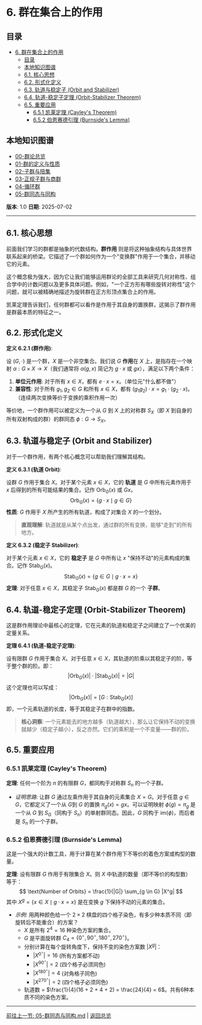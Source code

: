 # 6. 群在集合上的作用

<!-- 本地目录区块 -->
## 目录

- [6. 群在集合上的作用](#6-群在集合上的作用)
  - [目录](#目录)
  - [本地知识图谱](#本地知识图谱)
  - [6.1. 核心思想](#61-核心思想)
  - [6.2. 形式化定义](#62-形式化定义)
  - [6.3. 轨道与稳定子 (Orbit and Stabilizer)](#63-轨道与稳定子-orbit-and-stabilizer)
  - [6.4. 轨道-稳定子定理 (Orbit-Stabilizer Theorem)](#64-轨道-稳定子定理-orbit-stabilizer-theorem)
  - [6.5. 重要应用](#65-重要应用)
    - [6.5.1 凯莱定理 (Cayley's Theorem)](#651-凯莱定理-cayleys-theorem)
    - [6.5.2 伯恩赛德引理 (Burnside's Lemma)](#652-伯恩赛德引理-burnsides-lemma)

<!-- 本地知识图谱区块 -->
## 本地知识图谱

- [00-群论总览](./00-群论总览.md)
- [01-群的定义与性质](./01-群的定义与性质.md)
- [02-子群与陪集](./02-子群与陪集.md)
- [03-正规子群与商群](./03-正规子群与商群.md)
- [04-循环群](./04-循环群.md)
- [05-群同态与同构](./05-群同态与同构.md)

**版本**: 1.0
**日期**: 2025-07-02

---

## 6.1. 核心思想

前面我们学习的群都是抽象的代数结构。**群作用** 则是将这种抽象结构与具体世界联系起来的桥梁。它描述了一个群如何作为一个"变换群"作用于一个集合，并移动它的元素。

这个概念极为强大，因为它让我们能够运用群论的全部工具来研究几何对称性、组合学中的计数问题以及更多具体问题。例如，"一个正方形有哪些旋转对称性"这个问题，就可以被精确地描述为旋转群在正方形顶点集合上的作用。

凯莱定理告诉我们，任何群都可以看作是作用于其自身的置换群，这揭示了群作用是群最本质的特征之一。

## 6.2. 形式化定义

**定义 6.2.1 (群作用)**:

设 $(G, \cdot)$ 是一个群，$X$ 是一个非空集合。我们说 $G$ **作用**在 $X$ 上，是指存在一个映射 $\alpha: G \times X \to X$（我们通常将 $\alpha(g, x)$ 简记为 $g \cdot x$ 或 $gx$），满足以下两个条件：

1. **单位元作用**: 对于所有 $x \in X$，都有 $e \cdot x = x$。（单位元"什么都不做"）
2. **兼容性**: 对于所有 $g_1, g_2 \in G$ 和所有 $x \in X$，都有 $(g_1 g_2) \cdot x = g_1 \cdot (g_2 \cdot x)$。（连续两次变换等价于变换的乘积作用一次）

等价地，一个群作用可以被定义为一个从 $G$ 到 $X$ 上的对称群 $S_X$（即 $X$ 到自身的所有双射构成的群）的群同态 $\phi: G \to S_X$。

## 6.3. 轨道与稳定子 (Orbit and Stabilizer)

对于一个群作用，有两个核心概念可以帮助我们理解其结构。

**定义 6.3.1 (轨道 Orbit)**:

设群 $G$ 作用于集合 $X$。对于某个元素 $x \in X$，它的 **轨道** 是 $G$ 中所有元素作用于 $x$ 后得到的所有可能结果的集合。记作 $\text{Orb}_G(x)$ 或 $Gx$。
$$
\text{Orb}_G(x) = \{ g \cdot x \mid g \in G \}
$$
**性质**: $G$ 作用于 $X$ 所产生的所有轨道，构成了对集合 $X$ 的一个划分。

> **直观理解**: 轨道就是从某个点出发，通过群的所有变换，能够"走到"的所有地方。

**定义 6.3.2 (稳定子 Stabilizer)**:

对于某个元素 $x \in X$，它的 **稳定子** 是 $G$ 中所有让 $x$ "保持不动"的元素构成的集合。记作 $\text{Stab}_G(x)$。
$$
\text{Stab}_G(x) = \{ g \in G \mid g \cdot x = x \}
$$
**定理**: 对于任意 $x \in X$，其稳定子 $\text{Stab}_G(x)$ 都是群 $G$ 的一个 **子群**。

## 6.4. 轨道-稳定子定理 (Orbit-Stabilizer Theorem)

这是群作用理论中最核心的定理，它在元素的轨道和稳定子之间建立了一个优美的定量关系。

**定理 6.4.1 (轨道-稳定子定理)**:

设有限群 $G$ 作用于集合 $X$。对于任意 $x \in X$，其轨道的阶乘以其稳定子的阶，等于整个群的阶。即：
$$
|\text{Orb}_G(x)| \cdot |\text{Stab}_G(x)| = |G|
$$
这个定理也可以写成：
$$
|\text{Orb}_G(x)| = [G : \text{Stab}_G(x)]
$$
即，一个元素轨道的长度，等于其稳定子在群中的指数。

> **核心洞察**: 一个元素能去的地方越多（轨道越大），那么让它保持不动的变换就越少（稳定子越小），反之亦然。它们的乘积是一个不变量——群的阶。

## 6.5. 重要应用

### 6.5.1 凯莱定理 (Cayley's Theorem)

**定理**: 任何一个阶为 $n$ 的有限群 $G$，都同构于对称群 $S_n$ 的一个子群。

- *证明思路*: 让群 $G$ 通过左乘作用于其自身的元素集合 $X=G$。对于任意 $g \in G$，它都定义了一个从 $G$到 $G$ 的置换 $\pi_g(x) = gx$。可以证明映射 $\phi(g) = \pi_g$ 是一个从 $G$ 到 $S_G$（同构于 $S_n$）的单射群同态。因此，$G$ 同构于 $\text{im}(\phi)$，而后者是 $S_n$ 的一个子群。

### 6.5.2 伯恩赛德引理 (Burnside's Lemma)

这是一个强大的计数工具，用于计算在某个群作用下不等价的着色方案或构型的数量。

**定理**: 设有限群 $G$ 作用于有限集合 $X$。则 $X$ 中轨道的数量（即不等价的构型数）等于：
$$
\text{Number of Orbits} = \frac{1}{|G|} \sum_{g \in G} |X^g|
$$
其中 $X^g = \{x \in X \mid g \cdot x = x\}$ 是在变换 $g$ 下保持不动的元素的集合。

- *示例*: 用两种颜色给一个 $2 \times 2$ 棋盘的四个格子染色，有多少种本质不同（即旋转后不能重合）的方案？
  - $X$ 是所有 $2^4=16$ 种染色方案的集合。
  - $G$ 是平面旋转群 $C_4 = \{0^\circ, 90^\circ, 180^\circ, 270^\circ\}$。
  - 分别计算在每个旋转角度下，保持不变的染色方案数 $|X^g|$：
    - $|X^{0^\circ}| = 16$ (所有方案都不动)
    - $|X^{90^\circ}| = 2$ (四个格子必须同色)
    - $|X^{180^\circ}| = 4$ (对角格子同色)
    - $|X^{270^\circ}| = 2$ (四个格子必须同色)
  - 轨道数 = $\frac{1}{4}(16 + 2 + 4 + 2) = \frac{24}{4} = 6$。共有6种本质不同的染色方案。

---
[前往上一节: 05-群同态与同构.md](./05-群同态与同构.md) | [返回总览](./00-群论总览.md)
